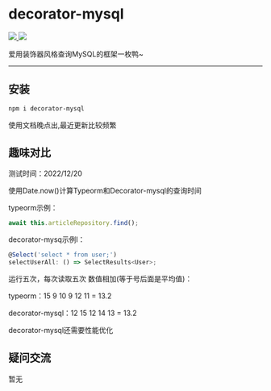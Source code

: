 # decorator-mysql

<a href="https://www.npmjs.com/package/decorator-mysql">
    <img src="https://img.shields.io/npm/v/decorator-mysql.svg">
<a href="https://opensource.org/licenses/MIT"><img src="https://img.shields.io/badge/License-MIT-blue.svg"></a>  </a>



爱用装饰器风格查询MySQL的框架一枚鸭~

<hr />



## 安装

~~~sh
npm i decorator-mysql
~~~



使用文档晚点出,最近更新比较频繁



## 趣味对比

测试时间：2022/12/20



使用Date.now()计算Typeorm和Decorator-mysql的查询时间



typeorm示例：

```ts
await this.articleRepository.find();
```

decorator-mysq示例l： 

```ts
@Select('select * from user;')
selectUserAll: () => SelectResults<User>;
```



运行五次，每次读取五次 数值相加(等于号后面是平均值)：

typeorm：15 9 10 9 12 11 = 13.2	

decorator-mysql：12 15 12 14 13 = 13.2



decorator-mysql还需要性能优化

## 疑问交流

暂无
